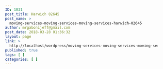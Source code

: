 ```yaml
---
ID: 1031
post_title: Harwich 02645
post_name: >
  moving-services-moving-services-moving-services-harwich-02645
author: mrgabonijeff@gmail.com
post_date: 2018-03-28 01:36:32
layout: page
link: >
  http://localhost/wordpress/moving-services-moving-services-moving-services-harwich-02645/
published: true
tags: [ ]
categories: [ ]
---
```

